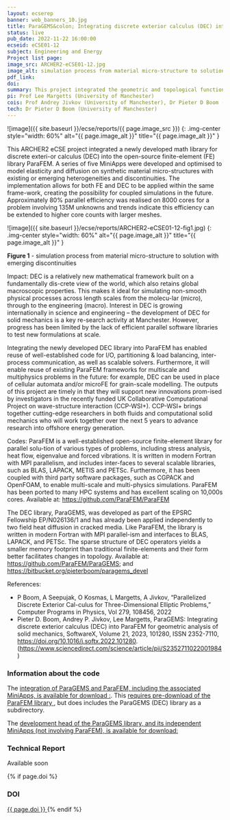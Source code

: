 ```yaml
---
layout: ecserep
banner: web_banners_10.jpg
title: ParaGEMS&colon; Integrating discrete exterior calculus (DEC) into ParaFEM for geometric analysis of solid mechanics
status: live
pub_date: 2022-11-22 16:00:00
ecseid: eCSE01-12
subject: Engineering and Energy
Project list page:
image_src: ARCHER2-eCSE01-12.jpg
image_alt: simulation process from material micro-structure to solution with emerging discontinuities
pdf_link: 
doi: 
summary: This project integrated the geometric and topological functions of the new discrete exterior calculus (DEC) library ParaGEMS into ParaFEM, a well-established open-source finite-element library. A series of five MiniApps was developed and optimised to model elasticity and diffusion on synthetic material micro-structures with existing or emerging heterogeneities and discontinuities. The outputs of the project will support new innovations promised by the recently funded UK Collaborative Computational Project on wave-structure interaction (CCP-WSI+), which brings together cutting-edge research in both fluids and computational solid mechanics to advance research into offshore energy generation.
pi: Prof Lee Margetts (University of Manchester)
cois: Prof Andrey Jivkov (University of Manchester), Dr Pieter D Boom (University of Manchester)
tech: Dr Pieter D Boom (University of Manchester) 
---
```




![image]({{ site.baseurl }}/ecse/reports/{{ page.image_src }})
{: .img-center style="width: 60%" alt="{{ page.image_alt }}" title="{{ page.image_alt }}" }



This ARCHER2 eCSE project integrated a newly developed math library for discrete exteri-or calculus (DEC) into the open-source finite-element (FE) library ParaFEM. A series of five MiniApps were developed and optimised to model elasticity and diffusion on synthetic material micro-structures with existing or emerging heterogeneities and discontinuities. The implementation allows for both FE and DEC to be applied within the same frame-work, creating the possibility for coupled simulations in the future. Approximately 80% parallel efficiency was realised on 8000 cores for a problem involving 135M unknowns and trends indicate this efficiency can be extended to higher core counts with larger meshes.

![image]({{ site.baseurl }}/ecse/reports/ARCHER2-eCSE01-12-fig1.jpg)
{: .img-center style="width: 60%" alt="{{ page.image_alt }}" title="{{ page.image_alt }}" }

**Figure 1** - simulation process from material micro-structure to solution with emerging discontinuities

Impact: DEC is a relatively new mathematical framework built on a fundamentally dis-crete view of the world, which also retains global macroscopic properties. This makes it ideal for simulating non-smooth physical processes across length scales from the molecu-lar (micro), through to the engineering (macro). Interest in DEC is growing internationally in science and engineering – the development of DEC for solid mechanics is a key re-search activity at Manchester. However, progress has been limited by the lack of efficient parallel software libraries to test new formulations at scale. 

Integrating the newly developed DEC library into ParaFEM has enabled reuse of well-established code for I/O, partitioning & load balancing, inter-process communication, as well as scalable solvers. Furthermore, it will enable reuse of existing ParaFEM frameworks for multiscale and multiphysics problems in the future: for example, DEC can be used in place of cellular automata and/or microFE for grain-scale modelling.
The outputs of this project are timely in that they will support new innovations prom-ised by investigators in the recently funded UK Collaborative Computational Project on wave-structure interaction (CCP-WSI+). CCP-WSI+ brings together cutting-edge researchers in both fluids and computational solid mechanics who will work together over the next 5 years to advance research into offshore energy generation. 

Codes: ParaFEM is a well-established open-source finite-element library for parallel solu-tion of various types of problems, including stress analysis, heat flow, eigenvalue and forced vibrations. It is written in modern Fortran with MPI parallelism, and includes inter-faces to several scalable libraries, such as BLAS, LAPACK, METIS and PETSc. Furthermore, it has been coupled with third party software packages, such as CGPACK and OpenFOAM, to enable multi-scale and multi-physics simulations. ParaFEM has been ported to many HPC systems and has excellent scaling on 10,000s cores. Available at: https://github.com/ParaFEM/ParaFEM
 
The DEC library, ParaGEMS, was developed as part of the EPSRC Fellowship EP/N026136/1 and has already been applied independently to two field heat diffusion in cracked media. Like ParaFEM, the library is written in modern Fortran with MPI parallel-ism and interfaces to BLAS, LAPACK, and PETSc. The sparse structure of DEC operators yields a smaller memory footprint than traditional finite-elements and their form better facilitates changes in topology. Available at: https://github.com/ParaFEM/ParaGEMS; and https://bitbucket.org/pieterboom/paragems_devel

References:
-	P Boom, A Seepujak, O Kosmas, L Margetts, A Jivkov, “Parallelized Discrete Exterior Cal-culus for Three-Dimensional Elliptic Problems,” Computer Programs in Physics, Vol 279, 108456, 2022
-	Pieter D. Boom, Andrey P. Jivkov, Lee Margetts, ParaGEMS: Integrating discrete exterior calculus (DEC) into ParaFEM for geometric analysis of solid mechanics, SoftwareX, Volume 21, 2023, 101280, ISSN 2352-7110, https://doi.org/10.1016/j.softx.2022.101280. (https://www.sciencedirect.com/science/article/pii/S2352711022001984)



### Information about the code


 
The [integration of ParaGEMS and ParaFEM, including the associated MiniApps, is available for download :](https://github.com/ParaFEM/ParaGEMS). This [requires pre-download of the ParaFEM library ](https://github.com/ParaFEM/ParaFEM), but does includes the ParaGEMS (DEC) library as a subdirectory.

The [development head of the ParaGEMS library, and its independent MiniApps (not involving ParaFEM), is available for download: ](https://bitbucket.org/pieterboom/paragems_devel/src/master/)



### Technical Report

<!--
[Download as PDF]({{ site.baseurl }}/ecse/reports/{{ page.pdf_link }}) 
-->

Available soon


{% if page.doi  %}
### DOI
  <a href="https://doi.org/{{ page.doi }}">
     {{ page.doi }}
  </a>
{% endif %}